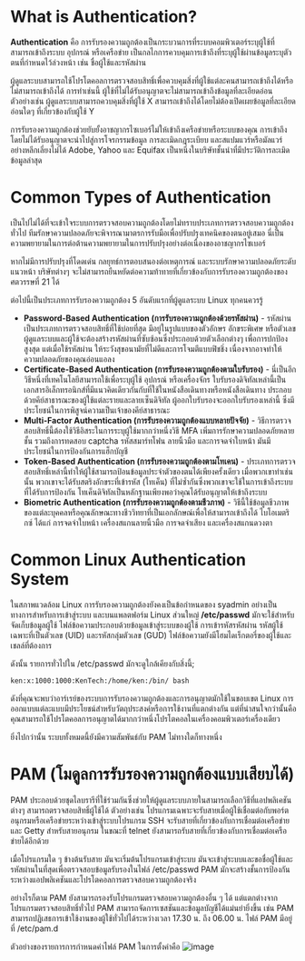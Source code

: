 # What is Authentication?

**Authentication** คือ การรับรองความถูกต้องเป็นกระบวนการที่ระบบคอมพิวเตอร์ระบุผู้ใช้ที่สามารถเข้าถึงระบบ อุปกรณ์ หรือเครือข่าย เป็นกลไกการควบคุมการเข้าถึงที่ระบุผู้ใช้ผ่านข้อมูลระบุตัวตนที่กำหนดไว้ล่วงหน้า เช่น ชื่อผู้ใช้และรหัสผ่าน

ผู้ดูแลระบบสามารถใช้โปรโตคอลการตรวจสอบสิทธิ์เพื่อควบคุมสิ่งที่ผู้ใช้แต่ละคนสามารถเข้าถึงได้หรือไม่สามารถเข้าถึงได้ การทำเช่นนี้ ผู้ใช้ที่ไม่ได้รับอนุญาตจะไม่สามารถเข้าถึงข้อมูลที่ละเอียดอ่อน ตัวอย่างเช่น ผู้ดูแลระบบสามารถควบคุมสิ่งที่ผู้ใช้ X สามารถเข้าถึงได้โดยไม่ต้องเปิดเผยข้อมูลที่ละเอียดอ่อนใดๆ ที่เกี่ยวข้องกับผู้ใช้ Y

การรับรองความถูกต้องช่วยยับยั้งอาชญากรไซเบอร์ไม่ให้เข้าถึงเครือข่ายหรือระบบของคุณ การเข้าถึงโดยไม่ได้รับอนุญาตจะนำไปสู่การโจรกรรมข้อมูล การละเมิดกฎระเบียบ และสแปมแวร์หรือมัลแวร์อย่างหลีกเลี่ยงไม่ได้ Adobe, Yahoo และ Equifax เป็นหนึ่งในบริษัทชั้นนำที่มีประวัติการละเมิดข้อมูลล่าสุด

# Common Types of Authentication

เป็นไปไม่ได้ที่จะเข้าใจระบบการตรวจสอบความถูกต้องโดยไม่ทราบประเภทการตรวจสอบความถูกต้องทั่วไป ทีมรักษาความปลอดภัยจะพิจารณามาตรการรับมือเพื่อปรับปรุงเทคนิคของตนอยู่เสมอ นี่เป็นความพยายามในการต่อต้านความพยายามในการปรับปรุงอย่างต่อเนื่องของอาชญากรไซเบอร์

หากไม่มีการปรับปรุงที่โดดเด่น กลยุทธ์การตอบสนองต่อเหตุการณ์ และระบบรักษาความปลอดภัยระดับแนวหน้า บริษัทต่างๆ จะไม่สามารถยืนหยัดต่อความท้าทายที่เกี่ยวข้องกับการรับรองความถูกต้องของศตวรรษที่ 21 ได้

ต่อไปนี้เป็นประเภทการรับรองความถูกต้อง 5 อันดับแรกที่ผู้ดูแลระบบ Linux ทุกคนควรรู้

* **Password-Based Authentication (การรับรองความถูกต้องด้วยรหัสผ่าน)** - รหัสผ่านเป็นประเภทการตรวจสอบสิทธิ์ที่ใช้บ่อยที่สุด มีอยู่ในรูปแบบของตัวอักษร อักขระพิเศษ หรือตัวเลข ผู้ดูแลระบบและผู้ใช้จะต้องสร้างรหัสผ่านที่ซับซ้อนซึ่งประกอบด้วยตัวเลือกต่างๆ เพื่อการปกป้องสูงสุด แต่เมื่อใช้รหัสผ่าน ให้ระวังสุขอนามัยที่ไม่ดีและการโจมตีแบบฟิชชิ่ง เนื่องจากอาจทำให้ความปลอดภัยของคุณอ่อนแอลง
* **Certificate-Based Authentication (การรับรองความถูกต้องตามใบรับรอง)** - นี่เป็นอีกวิธีหนึ่งที่เทคโนโลยีสามารถใช้เพื่อระบุผู้ใช้ อุปกรณ์ หรือเครื่องจักร ใบรับรองดิจิทัลเหล่านี้เป็นเอกสารอิเล็กทรอนิกส์ที่มีแนวคิดเดียวกันกับที่ใช้ในหนังสือเดินทางหรือหนังสือเดินทาง ประกอบด้วยคีย์สาธารณะของผู้ใช้แต่ละรายและลายเซ็นดิจิทัล ผู้ออกใบรับรองจะออกใบรับรองเหล่านี้ ซึ่งมีประโยชน์ในการพิสูจน์ความเป็นเจ้าของคีย์สาธารณะ
* **Multi-Factor Authentication (การรับรองความถูกต้องแบบหลายปัจจัย)** - วิธีการตรวจสอบสิทธิ์นี้ต้องใช้วิธีอิสระในการระบุผู้ใช้มากกว่าหนึ่งวิธี MFA เพิ่มการรักษาความปลอดภัยหลายชั้น รวมถึงการทดสอบ captcha รหัสสมาร์ทโฟน ลายนิ้วมือ และการจดจำใบหน้า มันมีประโยชน์ในการป้องกันการแฮ็กบัญชี
* **Token-Based Authentication (การรับรองความถูกต้องตามโทเคน)** - ประเภทการตรวจสอบสิทธิ์เหล่านี้ทำให้ผู้ใช้สามารถป้อนข้อมูลประจำตัวของตนได้เพียงครั้งเดียว เมื่อพวกเขาทำเช่นนั้น พวกเขาจะได้รับสตริงอักขระที่เข้ารหัส (โทเค็น) ที่ไม่ซ้ำกันซึ่งพวกเขาจะใช้ในการเข้าถึงระบบที่ได้รับการป้องกัน โทเค็นดิจิทัลเป็นหลักฐานเพียงพอว่าคุณได้รับอนุญาตให้เข้าถึงระบบ
* **Biometric Authentication (การรับรองความถูกต้องตามชีวภาพ)** - วิธีนี้ใช้ข้อมูลชีวภาพของแต่ละบุคคลหรือคุณลักษณะทางชีววิทยาที่เป็นเอกลักษณ์เพื่อให้สามารถเข้าถึงได้ ไบโอเมตริกซ์ ได้แก่ การจดจำใบหน้า เครื่องสแกนลายนิ้วมือ การจดจำเสียง และเครื่องสแกนดวงตา

# Common Linux Authentication System
ในสภาพแวดล้อม Linux การรับรองความถูกต้องยังคงเป็นข้อกำหนดของ syadmin อย่างเป็นทางการสำหรับการเข้าสู่ระบบ และบนแพลตฟอร์ม Linux ส่วนใหญ่ **/etc/passwd** มักจะใช้สำหรับจัดเก็บข้อมูลผู้ใช้ ไฟล์ข้อความประกอบด้วยข้อมูลเข้าสู่ระบบของผู้ใช้ การเข้ารหัสรหัสผ่าน รหัสผู้ใช้เฉพาะที่เป็นตัวเลข (UID) และรหัสกลุ่มตัวเลข (GUD) ไฟล์ข้อความยังมีโฮมไดเร็กตอรี่ของผู้ใช้และเชลล์ที่ต้องการ

ดังนั้น รายการทั่วไปใน /etc/passwd มักจะดูใกล้เคียงกับสิ่งนี้;

``` Bash
ken:x:1000:1000:KenTech:/home/ken:/bin/ bash
```

ดังที่คุณจะพบว่าอาร์เรย์ของระบบการรับรองความถูกต้องและการอนุญาตมักใช้ในขอบเขต Linux การออกแบบแต่ละแบบมีประโยชน์สำหรับวัตถุประสงค์หรือการใช้งานที่แตกต่างกัน แต่ที่น่าสนใจกว่านั้นคือ คุณสามารถใช้โปรโตคอลการอนุญาตได้มากกว่าหนึ่งโปรโตคอลในเครื่องคอมพิวเตอร์เครื่องเดียว

ยิ่งไปกว่านั้น ระบบทั้งหมดนี้ยังมีความสัมพันธ์กับ PAM ไม่ทางใดก็ทางหนึ่ง 

# PAM (โมดูลการรับรองความถูกต้องแบบเสียบได้)
PAM ประกอบด้วยชุดไลบรารีที่ใช้ร่วมกันซึ่งช่วยให้ผู้ดูแลระบบภายในสามารถเลือกวิธีที่แอปพลิเคชันต่างๆ สามารถตรวจสอบสิทธิ์ผู้ใช้ได้ ตัวอย่างเช่น โปรแกรมเฉพาะจะรับสายเมื่อผู้ใช้เชื่อมต่อกับพอร์ตอนุกรมหรือเครือข่ายระหว่างเข้าสู่ระบบโปรแกรม SSH จะรับสายที่เกี่ยวข้องกับการเชื่อมต่อเครือข่ายและ Getty สำหรับสายอนุกรม ในขณะที่ telnet ยังสามารถรับสายที่เกี่ยวข้องกับการเชื่อมต่อเครือข่ายได้อีกด้วย

เมื่อโปรแกรมใด ๆ ข้างต้นรับสาย มันจะเริ่มต้นโปรแกรมเข้าสู่ระบบ มันจะเข้าสู่ระบบและขอชื่อผู้ใช้และรหัสผ่านในที่สุดเพื่อตรวจสอบข้อมูลรับรองในไฟล์ /etc/passwd PAM มักจะสร้างชั้นการป้องกันระหว่างแอปพลิเคชันและโปรโตคอลการตรวจสอบความถูกต้องจริง

อย่างไรก็ตาม PAM ยังสามารถรองรับโปรแกรมตรวจสอบความถูกต้องอื่น ๆ ได้ แต่แตกต่างจากโปรแกรมตรวจสอบสิทธิ์ทั่วไป PAM สามารถจัดการเซสชันและข้อมูลบัญชีได้แม่นยำยิ่งขึ้น เช่น PAM สามารถปฏิเสธการเข้าใช้งานของผู้ใช้ทั่วไปได้ระหว่างเวลา 17.30 น. ถึง 06.00 น. ไฟล์ PAM มีอยู่ที่ /etc/pam.d

ตัวอย่างของรายการการกำหนดค่าไฟล์ PAM ในการตั้งค่าคือ
![image](https://github.com/Piyanut012/User-Access-Management-3/Authentication/PAM/image1-36-e1657657962187.webp)
